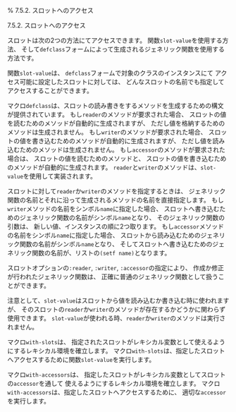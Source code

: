 % 7.5.2. スロットへのアクセス

7.5.2. スロットへのアクセス


スロットは次の2つの方法にてアクセスできます。
関数`slot-value`を使用する方法、
そして`defclass`フォームによって生成されるジェネリック関数を使用する方法です。

関数`slot-value`は、
`defclass`フォームで対象のクラスのインスタンスにて
アクセス可能に設定したスロットに対しては、
どんなスロットの名前でも指定してアクセスすることができます。

マクロ`defclass`は、スロットの読み書きをするメソッドを生成するための構文が提供されています。
もし`reader`のメソッドが要求された場合、
スロットの値を読むためのメソッドが自動的に生成されますが、
ただし値を格納するためのメソッドは生成されません。
もし`writer`のメソッドが要求された場合、
スロットの値を書き込むためのメソッドが自動的に生成されますが、
ただし値を読み込むためのメソッドは生成されません。
もし`accessor`のメソッドが要求された場合は、
スロットの値を読むためのメソッドと、
スロットの値を書き込むためのメソッドが自動的に生成されます。
`reader`と`writer`のメソッドは、`slot-value`を使用して実装されます。

スロットに対して`reader`か`writer`のメソッドを指定するときは、
ジェネリック関数の名前とそれに沿って生成されるメソッドの名前を直接指定します。
もし`writer`メソッドの名前をシンボル`name`に指定した場合、
スロットへ書き込むためのジェネリック関数の名前がシンボル`name`となり、
そのジェネリック関数の引数は、
新しい値、インスタンスの順に2つ取ります。
もし`accessor`メソッドの名前をシンボル`name`に指定した場合、
スロットから読み込むためのジェネリック関数の名前がシンボル`name`となり、
そしてスロットへ書き込むためのジェネリック関数の名前が、リストの`(setf name)`となります。

スロットオプションの`:reader`, `:writer`, `:accessor`の指定により、
作成か修正が行われたジェネリック関数は、
正確に普通のジェネリック関数として扱うことができます。

注意として、`slot-value`はスロットから値を読み込むか書き込む時に使われますが、
そのスロットの`reader`か`writer`のメソッドが存在するかどうかに関わらず使用できます。
`slot-value`が使われる時、`reader`か`writer`のメソッドは実行されません。

マクロ`with-slots`は、
指定されたスロットがレキシカル変数として使えるようにするレキシカル環境を確立します。
マクロ`with-slots`は、指定したスロットへアクセスするために関数`slot-value`を実行します。

マクロ`with-accessors`は、
指定したスロットがレキシカル変数としてスロットの`accessor`を通して
使えるようにするレキシカル環境を確立します。
マクロ`with-accessors`は、指定したスロットへアクセスするために、
適切な`accessor`を実行します。

